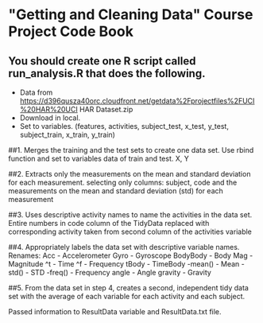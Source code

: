 **"Getting and Cleaning Data"** Course Project Code Book
==========================================

## You should create one R script called run_analysis.R that does the following.


- Data from https://d396qusza40orc.cloudfront.net/getdata%2Fprojectfiles%2FUCI%20HAR%20UCI HAR Dataset.zip
 - Download in local.
- Set to variables. (features, activities, subject_test, x_test, y_test, subject_train, x_train, y_train)


##1. Merges the training and the test sets to create one data set.
Use rbind function and set to variables data of train and test.
X, Y


##2. Extracts only the measurements on the mean and standard deviation for each measurement.
selecting only columns: subject, code and the measurements on the mean and standard deviation (std) for each measurement

##3. Uses descriptive activity names to name the activities in the data set.
Entire numbers in code column of the TidyData replaced with corresponding activity taken from second column of the activities variable


##4. Appropriately labels the data set with descriptive variable names.
Renames:
Acc - Accelerometer
Gyro - Gyroscope
BodyBody - Body
Mag - Magnitude
^t - Time
^f - Frequency
tBody - TimeBody
-mean() - Mean
-std() - STD
-freq() - Frequency
angle - Angle
gravity - Gravity


##5. From the data set in step 4, creates a second, independent tidy data set with the average of each variable for each activity and each subject.

Passed information to ResultData variable and ResultData.txt file.
